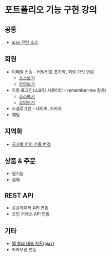 # 포트폴리오 기능 구현 강의

## 공통
- [ajax 관련 소스](https://github.com/yonggyo1125/lecture_portfolio/blob/member-email/AJAX.md)
  
## 회원

- 이메일 전송 - 비밀번호 초기화, 회원 가입 인증
  - [소스보기](https://github.com/yonggyo1125/lecture_portfolio/tree/member-email)
  - [강의보기](https://github.com/yonggyo1125/lecture_portfolio/blob/member-email/MEMBER_EMAIL.md)
- 자동 로그인(스프링 시큐리티 - remember-me 활용)
  - [소스보기](https://github.com/yonggyo1125/lecture_portfolio/tree/member-remember-me)
  - [강의보기](https://github.com/yonggyo1125/lecture_portfolio/blob/member-remember-me/MEMBER_REMEMBER_ME.md)
- 소셜로그인 - 네이버, 카카오
- 채팅

## 지역화
- [국가별 언어 수동 변경](https://github.com/yonggyo1125/lecture_portfolio/blob/localization/LOCALIZATION.md)

## 상품 & 주문 
- 찜기능
- 결제

## REST API 
- 공공데이터 API 연동
- 코인 거래소 API 연동

## 기타

- [탭 형태 내용 치환(ajax)](https://github.com/yonggyo1125/lecture_portfolio/blob/tab/TAB.md)
- 카카오맵 연동
